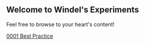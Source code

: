 ## Welcome to Windel's Experiments

Feel free to browse to your heart's content!


[0001 Best Practice](https://desoto13.github.io/batch6-activities/Best%20Practice)
